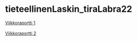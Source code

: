 # tieteellinenLaskin_tiraLabra22

[Viikkoraportti 1](https://github.com/savalre/tieteellinenLaskin_tiraLabra22/blob/main/dokumentaatio/viikkoraportti1.md)<br><br>
[Viikkoraportti 2](https://github.com/savalre/tieteellinenLaskin_tiraLabra22/blob/main/dokumentaatio/viikkoraportti2.md)
